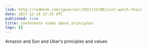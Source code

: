 ```yaml
---
link: http://redmonk.com/jgovernor/2017/12/08/just-watch-this/
date: 2017-12-14 17:33 UTC
published: true
title: conference video about principles
tags: []
---
```


Amazon and Sun and Uber’s principles and values
